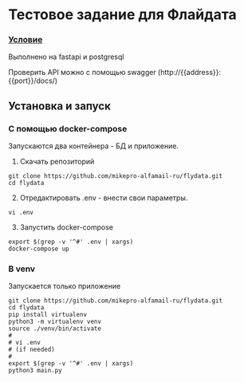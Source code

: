 # Тестовое задание для Флайдата

### [Условие](docs/test_python_postgres.pdf)

Выполнено на fastapi и postgresql

Проверить API можно с помощью swagger (http://{{address}}:{{port}}/docs/)

## Установка и запуск

### С помощью docker-compose

Запускаются два контейнера - БД и приложение.

1. Скачать репозиторий 

```commandline
git clone https://github.com/mikepro-alfamail-ru/flydata.git
cd flydata
```

2. Отредактировать .env - внести свои параметры.

```commandline
vi .env
```

3. Запустить docker-compose

```commandline
export $(grep -v '^#' .env | xargs)
docker-compose up
```

### В venv

Запускается только приложение

```commandline
git clone https://github.com/mikepro-alfamail-ru/flydata.git
cd flydata
pip install virtualenv
python3 -m virtualenv venv
source ./venv/bin/activate
#
# vi .env
# (if needed)
#
export $(grep -v '^#' .env | xargs)
python3 main.py
```
